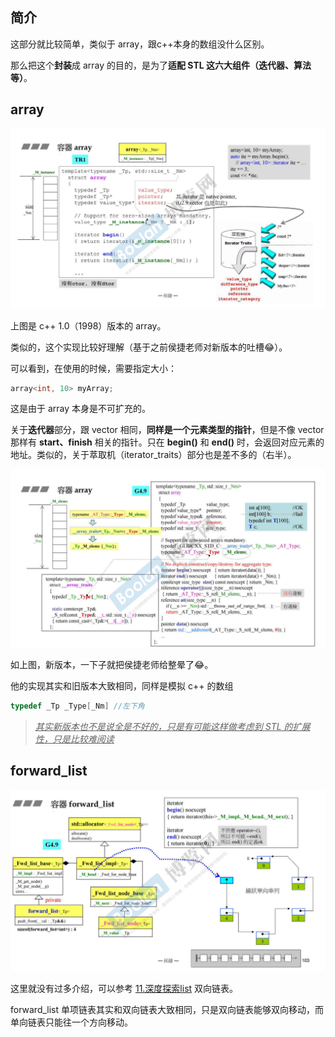 ## 简介

这部分就比较简单，类似于 array，跟c++本身的数组没什么区别。

那么把这个**封装**成 array 的目的，是为了**适配 STL 这六大组件（迭代器、算法等）**。

## array

![1680505025797](image/1680505025797.png)

上图是 c++ 1.0（1998）版本的 array。

类似的，这个实现比较好理解（基于之前侯捷老师对新版本的吐槽😂）。

可以看到，在使用的时候，需要指定大小：

```C++
array<int, 10> myArray;
```

这是由于 array 本身是不可扩充的。

关于**迭代器**部分，跟 vector 相同，**同样是一个元素类型的指针**，但是不像 vector 那样有 **start、finish** 相关的指针。只在 **begin()** 和 **end()** 时，会返回对应元素的地址。类似的，关于萃取机（iterator_traits）部分也是差不多的（右半）。

![1680505529756](image/1680505529756.png)

如上图，新版本，一下子就把侯捷老师给整晕了😂。

他的实现其实和旧版本大致相同，同样是模拟 c++ 的数组

```C++
typedef _Tp _Type[_Nm] //左下角
```

> <u>*其实新版本也不是说全是不好的，只是有可能这样做考虑到 STL 的扩展性，只是比较难阅读*</u>

## forward_list

![1680505877631](image/1680505877631.png)

这里就没有过多介绍，可以参考 [11.深度探索list](11.深度探索list) 双向链表。

forward_list 单项链表其实和双向链表大致相同，只是双向链表能够双向移动，而单向链表只能往一个方向移动。